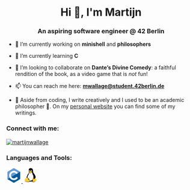 <h1 align="center">Hi 👋, I'm Martijn</h1>
<h3 align="center">An aspiring software engineer @ 42 Berlin</h3>

- 🔭 I’m currently working on **minishell** and **philosophers**

- 🌱 I’m currently learning **C**

- 👯 I’m looking to collaborate on **Dante’s Divine Comedy**: a faithful rendition of the book, as a video game that is *not* fun!

- 📫 You can reach me here: **mwallage@student.42berlin.de**

- 📖 Aside from coding, I write creatively and I used to be an academic philosopher 🤔. On my <a href="https://www.martijnwallage.nl">personal website</a> you can find some of my writings.

<h3 align="left">Connect with me:</h3>
<p align="left">
<a href="https://linkedin.com/in/martijnwallage" target="blank"><img align="center" src="https://raw.githubusercontent.com/rahuldkjain/github-profile-readme-generator/master/src/images/icons/Social/linked-in-alt.svg" alt="martijnwallage" height="30" width="40" /></a>
</p>

<h3 align="left">Languages and Tools:</h3>
<p align="left"> <a href="https://www.cprogramming.com/" target="_blank" rel="noreferrer"> <img src="https://raw.githubusercontent.com/devicons/devicon/master/icons/c/c-original.svg" alt="c" width="40" height="40"/> </a> <a href="https://www.linux.org/" target="_blank" rel="noreferrer"> <img src="https://raw.githubusercontent.com/devicons/devicon/master/icons/linux/linux-original.svg" alt="linux" width="40" height="40"/> </a> </p>
